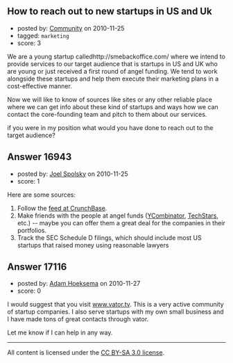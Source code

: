## How to reach out to new startups in US and Uk

- posted by: [Community](https://stackexchange.com/users/-1/-1-community) on 2010-11-25
- tagged: `marketing`
- score: 3

We are a young startup calledhttp://smebackoffice.com/ where we intend to provide services to our target audience that is startups in US and UK who are young or just received a first round of angel funding.
We tend to work alongside these startups and help them execute their marketing plans in a cost-effective manner. 

Now we will like to know of sources like sites or any other reliable place where we can get info about these kind of startups and ways how we can contact the core-founding team and pitch to them about our services. 

if you were in my position what would you have done to reach out to the target audience?




## Answer 16943

- posted by: [Joel Spolsky](https://stackexchange.com/users/-1/4335-joel-spolsky) on 2010-11-25
- score: 1

Here are some sources:

1. Follow the [feed at CrunchBase](http://www.crunchbase.com/).
2. Make friends with the people at angel funds ([YCombinator](http://ycombinator.com/), [TechStars](http://www.techstars.org/), etc.) -- maybe you can offer them a great deal for the companies in their portfolios.
3. Track the SEC Schedule D filings, which should include most US startups that raised money using reasonable lawyers



## Answer 17116

- posted by: [Adam Hoeksema](https://stackexchange.com/users/-1/4276-adam-hoeksema) on 2010-11-27
- score: 0

<p>I would suggest that you visit <a href="http://www.vator.tv" rel="nofollow">www.vator.tv</a>.  This is a very active community of startup companies.  I also serve startups with my own small business and I have made tons of great contacts through vator.  </p>

<p>Let me know if I can help in any way. </p>




---

All content is licensed under the [CC BY-SA 3.0 license](https://creativecommons.org/licenses/by-sa/3.0/).
